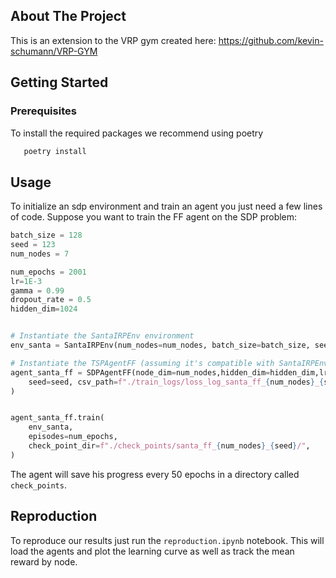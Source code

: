 <!-- ABOUT THE PROJECT -->
## About The Project
This is an extension to the VRP gym created here: https://github.com/kevin-schumann/VRP-GYM

<!-- GETTING STARTED -->
## Getting Started

### Prerequisites
To install the required packages we recommend using poetry
```sh
   poetry install
```

<!-- USAGE EXAMPLES -->
## Usage
To initialize an sdp environment and train an agent you just need a few lines of code. Suppose you want to train the FF agent on the SDP problem:
``` py
batch_size = 128
seed = 123
num_nodes = 7

num_epochs = 2001
lr=1E-3
gamma = 0.99
dropout_rate = 0.5
hidden_dim=1024


# Instantiate the SantaIRPEnv environment
env_santa = SantaIRPEnv(num_nodes=num_nodes, batch_size=batch_size, seed=seed, num_draw=3)

# Instantiate the TSPAgentFF (assuming it's compatible with SantaIRPEnv)
agent_santa_ff = SDPAgentFF(node_dim=num_nodes,hidden_dim=hidden_dim,lr=lr,gamma=gamma,dropout_rate=dropout_rate,
    seed=seed, csv_path=f"./train_logs/loss_log_santa_ff_{num_nodes}_{seed}.csv",
)


agent_santa_ff.train(
    env_santa,
    episodes=num_epochs,
    check_point_dir=f"./check_points/santa_ff_{num_nodes}_{seed}/",
)
```

The agent will save his progress every 50 epochs in a directory called `check_points`.

## Reproduction
To reproduce our results just run the `reproduction.ipynb` notebook. This will load the agents and plot the learning curve as well as track the mean reward by node.







